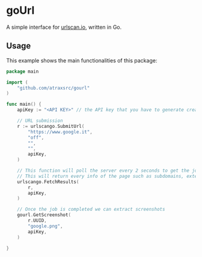 # goUrl
A simple interface for [urlscan.io](https://urlscan.io), written in Go.

## Usage
This example shows the main functionalities of this package:

```go
package main

import (
	"github.com/atraxsrc/gourl"
)

func main() {
	apiKey := "<API KEY>" // the API key that you have to generate creating an account

    // URL submission
	r := urlscango.SubmitUrl(
		"https://www.google.it",
		"off",
		"",
		"",
		apiKey,
	)

    // This function will poll the server every 2 seconds to get the job result
    // This will return every info of the page such as subdomains, external requests and so on
	urlscango.FetchResults(
		r,
		apiKey,
	)

    // Once the job is completed we can extract screenshots
	gourl.GetScreenshot(
		r.UUID,
		"google.png",
		apiKey,
	)

}

```
